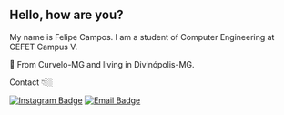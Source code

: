 ## Hello, how are you?

My name is Felipe Campos. I am a student of Computer Engineering at CEFET Campus V.

📍 From Curvelo-MG and living in Divinópolis-MG.

 Contact 👇🏼
 
[![Instagram Badge](https://img.shields.io/badge/-Instragram-black?style=flat-square&logo=Instagram&logoColor=white&link=https://www.instagram.com/fco3lho/)](https://www.instagram.com/fco3lho/)
[![Email Badge](https://img.shields.io/badge/-Email-black?style=flat-square&logo=Gmail&logoColor=white&link=mailto:felipeolicampos@hotmail.com)](mailto:felipeolicampos@hotmail.com)


